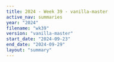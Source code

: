 ```yaml
---
title: 2024 - Week 39 - vanilla-master
active_nav: summaries
year: "2024"
filename: "wk39"
version: "vanilla-master"
start_date: "2024-09-23"
end_date: "2024-09-29"
layout: "summary"
---
```

